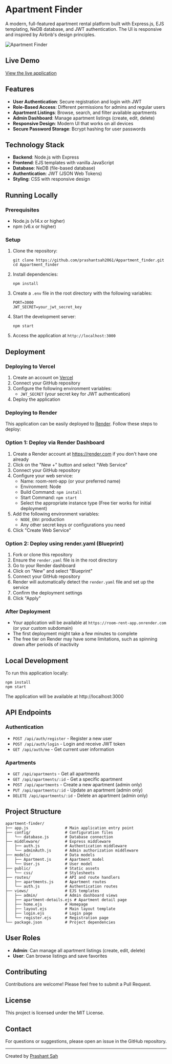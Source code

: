 # Apartment Finder

A modern, full-featured apartment rental platform built with Express.js, EJS templating, NeDB database, and JWT authentication. The UI is responsive and inspired by Airbnb's design principles.

![Apartment Finder](https://example.com/screenshot.png)

## Live Demo

[View the live application](https://your-vercel-url-here.vercel.app)

## Features

- **User Authentication**: Secure registration and login with JWT
- **Role-Based Access**: Different permissions for admins and regular users
- **Apartment Listings**: Browse, search, and filter available apartments
- **Admin Dashboard**: Manage apartment listings (create, edit, delete)
- **Responsive Design**: Modern UI that works on all devices
- **Secure Password Storage**: Bcrypt hashing for user passwords

## Technology Stack

- **Backend**: Node.js with Express
- **Frontend**: EJS templates with vanilla JavaScript
- **Database**: NeDB (file-based database)
- **Authentication**: JWT (JSON Web Tokens)
- **Styling**: CSS with responsive design

## Running Locally

### Prerequisites

- Node.js (v14.x or higher)
- npm (v6.x or higher)

### Setup

1. Clone the repository:
   ```
   git clone https://github.com/prashantsah2061/Appartment_finder.git
   cd Appartment_finder
   ```

2. Install dependencies:
   ```
   npm install
   ```

3. Create a `.env` file in the root directory with the following variables:
   ```
   PORT=3000
   JWT_SECRET=your_jwt_secret_key
   ```

4. Start the development server:
   ```
   npm start
   ```

5. Access the application at `http://localhost:3000`

## Deployment

### Deploying to Vercel

1. Create an account on [Vercel](https://vercel.com)
2. Connect your GitHub repository
3. Configure the following environment variables:
   - `JWT_SECRET` (your secret key for JWT authentication)
4. Deploy the application

### Deploying to Render

This application can be easily deployed to [Render](https://render.com). Follow these steps to deploy:

### Option 1: Deploy via Render Dashboard

1. Create a Render account at https://render.com if you don't have one already
2. Click on the "New +" button and select "Web Service"
3. Connect your GitHub repository
4. Configure your web service:
   - Name: room-rent-app (or your preferred name)
   - Environment: Node
   - Build Command: `npm install`
   - Start Command: `npm start`
   - Select the appropriate instance type (Free tier works for initial deployment)
5. Add the following environment variables:
   - `NODE_ENV`: production
   - Any other secret keys or configurations you need
6. Click "Create Web Service"

### Option 2: Deploy using render.yaml (Blueprint)

1. Fork or clone this repository
2. Ensure the `render.yaml` file is in the root directory
3. Go to your Render dashboard
4. Click on "New" and select "Blueprint"
5. Connect your GitHub repository
6. Render will automatically detect the `render.yaml` file and set up the service
7. Confirm the deployment settings
8. Click "Apply"

### After Deployment

- Your application will be available at `https://room-rent-app.onrender.com` (or your custom subdomain)
- The first deployment might take a few minutes to complete
- The free tier on Render may have some limitations, such as spinning down after periods of inactivity

## Local Development

To run this application locally:

```
npm install
npm start
```

The application will be available at http://localhost:3000

## API Endpoints

### Authentication

- `POST /api/auth/register` - Register a new user
- `POST /api/auth/login` - Login and receive JWT token
- `GET /api/auth/me` - Get current user information

### Apartments

- `GET /api/apartments` - Get all apartments
- `GET /api/apartments/:id` - Get a specific apartment
- `POST /api/apartments` - Create a new apartment (admin only)
- `PUT /api/apartments/:id` - Update an apartment (admin only)
- `DELETE /api/apartments/:id` - Delete an apartment (admin only)

## Project Structure

```
apartment-finder/
├── app.js                # Main application entry point
├── config/               # Configuration files
│   └── database.js       # Database connection
├── middleware/           # Express middleware
│   ├── auth.js           # Authentication middleware
│   └── adminAuth.js      # Admin authorization middleware
├── models/               # Data models
│   ├── Apartment.js      # Apartment model
│   └── User.js           # User model
├── public/               # Static assets
│   └── css/              # Stylesheets
├── routes/               # API and route handlers
│   ├── apartments.js     # Apartment routes
│   └── auth.js           # Authentication routes
├── views/                # EJS templates
│   ├── admin/            # Admin dashboard views
│   ├── apartment-details.ejs # Apartment detail page
│   ├── home.ejs          # Homepage
│   ├── layout.ejs        # Main layout template
│   ├── login.ejs         # Login page
│   └── register.ejs      # Registration page
└── package.json          # Project dependencies
```

## User Roles

- **Admin**: Can manage all apartment listings (create, edit, delete)
- **User**: Can browse listings and save favorites

## Contributing

Contributions are welcome! Please feel free to submit a Pull Request.

## License

This project is licensed under the MIT License.

## Contact

For questions or suggestions, please open an issue in the GitHub repository.

---

Created by [Prashant Sah](https://github.com/prashantsah2061)
